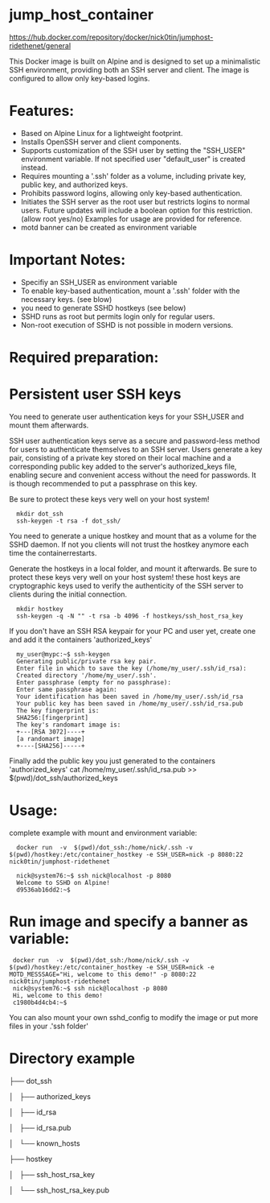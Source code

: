 # jump_host_container


https://hub.docker.com/repository/docker/nick0tin/jumphost-ridethenet/general

This Docker image is built on Alpine and is designed to set up a minimalistic SSH environment, providing both an SSH server and client. The image is configured to allow only key-based logins.

# Features:

   - Based on Alpine Linux for a lightweight footprint.
   - Installs OpenSSH server and client components.
   - Supports customization of the SSH user by setting the "SSH_USER" environment variable. If not specified user "default_user" is created instead.
   - Requires mounting a '.ssh' folder as a volume, including private key, public key, and authorized keys.
   - Prohibits password logins, allowing only key-based authentication.
   - Initiates the SSH server as the root user but restricts logins to normal users. Future updates will include a boolean option for this restriction. (allow root yes/no)
    Examples for usage are provided for reference.
   - motd banner can be created as environment variable

# Important Notes:

   - Specifiy an SSH_USER as environment variable
   - To enable key-based authentication, mount a '.ssh' folder with the necessary keys. (see blow)
   - you need to generate SSHD hostkeys (see below)
   - SSHD runs as root but permits login only for regular users.
   - Non-root execution of SSHD is not possible in modern versions.


# Required preparation:

# Persistent user SSH keys

You need to generate user authentication keys for your SSH_USER and mount them afterwards.

SSH user authentication keys serve as a secure and password-less method for users to authenticate themselves to an SSH server. Users generate a key pair, consisting of a private key stored on their local machine and a corresponding public key added to the server's authorized_keys file, enabling secure and convenient access without the need for passwords. It is though recommended to put a passphrase on this key.

Be sure to protect these keys very well on your host system!

      mkdir dot_ssh
      ssh-keygen -t rsa -f dot_ssh/

You need to generate a unique hostkey and mount that as a volume for the SSHD daemon. If not you clients will not trust the hostkey anymore each time the containerrestarts.

Generate the hostkeys in a local folder, and mount it afterwards. Be sure to protect these keys very well on your host system!
these host keys are cryptographic keys used to verify the authenticity of the SSH server to clients during the initial connection.

      mkdir hostkey
      ssh-keygen -q -N "" -t rsa -b 4096 -f hostkeys/ssh_host_rsa_key

If you don't have an SSH RSA keypair for your PC and user yet, create one and add it the containers 'authorized_keys'
      
      
      my_user@mypc:~$ ssh-keygen
      Generating public/private rsa key pair.
      Enter file in which to save the key (/home/my_user/.ssh/id_rsa):
      Created directory '/home/my_user/.ssh'.
      Enter passphrase (empty for no passphrase):
      Enter same passphrase again:
      Your identification has been saved in /home/my_user/.ssh/id_rsa
      Your public key has been saved in /home/my_user/.ssh/id_rsa.pub
      The key fingerprint is:
      SHA256:[fingerprint]
      The key's randomart image is:
      +---[RSA 3072]----+
      [a randomart image]
      +----[SHA256]-----+

Finally add the public key you just generated to the containers 'authorized_keys'
      cat /home/my_user/.ssh/id_rsa.pub >>  $(pwd)/dot_ssh/authorized_keys


 




# Usage:
complete example with mount and environment variable:
      
      docker run  -v  $(pwd)/dot_ssh:/home/nick/.ssh -v $(pwd)/hostkey:/etc/container_hostkey -e SSH_USER=nick -p 8080:22 nick0tin/jumphost-ridethenet

      nick@system76:~$ ssh nick@localhost -p 8080
      Welcome to SSHD on Alpine!
      d9536ab16dd2:~$ 

# Run image and  specify a banner as variable:

     
     docker run  -v  $(pwd)/dot_ssh:/home/nick/.ssh -v $(pwd)/hostkey:/etc/container_hostkey -e SSH_USER=nick -e MOTD_MESSSAGE="Hi, welcome to this demo!" -p 8080:22 nick0tin/jumphost-ridethenet
     nick@system76:~$ ssh nick@localhost -p 8080
     Hi, welcome to this demo!
     c1980b4d4cb4:~$ 



You can also mount your own sshd_config to modify the image or put more files in your .'ssh folder'

# Directory example

├── dot_ssh

│   ├── authorized_keys

│   ├── id_rsa

│   ├── id_rsa.pub

│   └── known_hosts

├── hostkey

│   ├── ssh_host_rsa_key

│   └── ssh_host_rsa_key.pub
